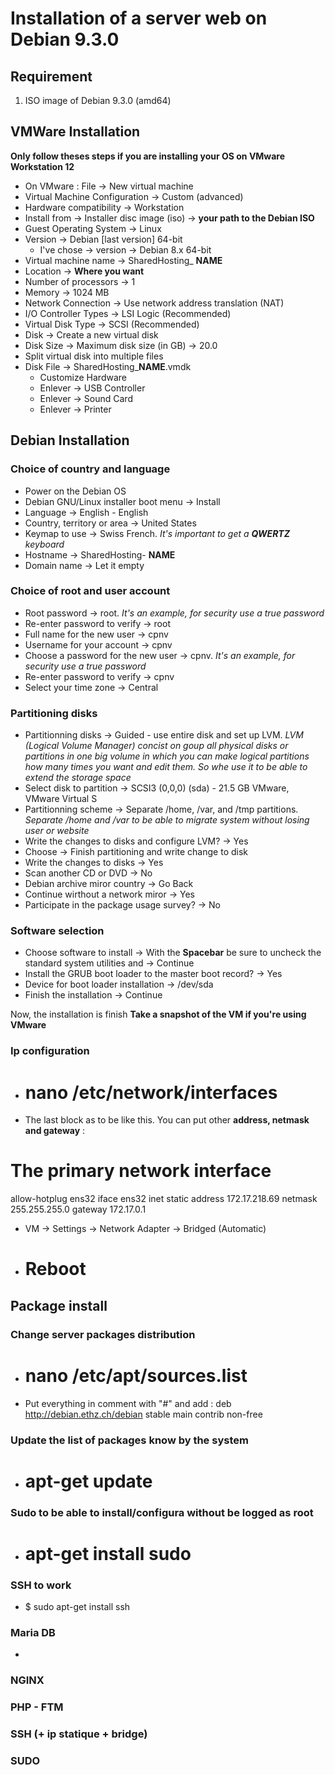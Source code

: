 # Installation of a server web on Debian 9.3.0

## Requirement
   1. ISO image of Debian 9.3.0 (amd64)

## VMWare Installation
   **Only follow theses steps if you are installing your OS on VMware Workstation 12**
   - On VMware : File → New virtual machine
   - Virtual Machine Configuration → Custom (advanced)
   - Hardware compatibility → Workstation
   - Install from → Installer disc image (iso) → **your path to the Debian ISO**
   - Guest Operating System → Linux
   - Version → Debian [last version] 64-bit
      - I've chose → version → Debian 8.x 64-bit
   - Virtual machine name → SharedHosting_ **NAME**
   - Location → **Where you want**
   - Number of processors → 1
   - Memory → 1024 MB
   - Network Connection → Use network address translation (NAT)
   - I/O Controller Types → LSI Logic (Recommended)
   - Virtual Disk Type → SCSI (Recommended)
   - Disk → Create a new virtual disk
   - Disk Size → Maximum disk size (in GB) → 20.0
   - Split virtual disk into multiple files
   - Disk File → SharedHosting_**NAME**.vmdk
      - Customize Hardware
      - Enlever → USB Controller
      - Enlever → Sound Card
      - Enlever → Printer

## Debian Installation

### Choice of country and language
   - Power on the Debian OS
   - Debian GNU/Linux installer boot menu → Install
   - Language → English - English
   - Country, territory or area → United States
   - Keymap to use → Swiss French. *It's important to get a **QWERTZ** keyboard*
   - Hostname → SharedHosting- **NAME**
   - Domain name → Let it empty


### Choice of root and user account
   - Root password → root. *It's an example, for security use a true password*
   - Re-enter password to verify → root
   - Full name for the new user → cpnv
   - Username for your account → cpnv
   - Choose a password for the new user → cpnv. *It's an example, for security use a true password*
   - Re-enter password to verify → cpnv
   - Select your time zone → Central


### Partitioning disks  
   - Partitionning disks → Guided - use entire disk and set up LVM. *LVM (Logical Volume Manager)     concist on goup all physical disks or partitions in one big volume in which you can make logical partitions how many times you want and edit them. So whe use it to be able to extend the storage space*
   - Select disk to partition → SCSI3 (0,0,0) (sda) - 21.5 GB VMware, VMware Virtual S
   - Partitionning scheme → Separate /home, /var, and /tmp partitions. *Separate /home and /var to be able to migrate system without losing user or website*
   - Write the changes to disks and configure LVM? → Yes
   - Choose → Finish partitioning and write change to disk
   - Write the changes to disks → Yes
   - Scan another CD or DVD → No
   - Debian archive miror country → Go Back
   - Continue wirthout a network miror → Yes
   - Participate in the package usage survey? → No


### Software selection
   - Choose software to install → With the **Spacebar** be sure to uncheck the standard system utilities and → Continue
   - Install the GRUB boot loader to the master boot record? → Yes
   - Device for boot loader installation → /dev/sda
   - Finish the installation → Continue

   Now, the installation is finish
   **Take a snapshot of the VM if you're using VMware**

### Ip configuration
   - # nano /etc/network/interfaces
   - The last block as to be like this. You can put other **address, netmask and gateway** :
   # The primary network interface
   allow-hotplug ens32
   iface ens32 inet static
         address 172.17.218.69
         netmask 255.255.255.0
         gateway 172.17.0.1
   - VM → Settings → Network Adapter → Bridged (Automatic)
   - # Reboot


## Package install

### Change server packages distribution
   - # nano /etc/apt/sources.list
   - Put everything in comment with "#" and add :
   deb http://debian.ethz.ch/debian stable main contrib non-free

### Update the list of packages know by the system
   - # apt-get update

### Sudo to be able to install/configura without be logged as root
   - # apt-get install sudo

### SSH to work
   - $ sudo apt-get install ssh

### Maria DB
   -

### NGINX
### PHP - FTM
### SSH (+ ip statique + bridge)
### SUDO
